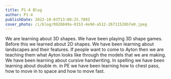```yaml
---
title: P1-4 Blog
author: P1-4
publishDate: 2022-10-03T13:00:25.709Z
cover_photo: /i/blog/9928849a-0153-4e9d-a512-26711520b7e0.jpeg
---
```

We are learning about 3D shapes. We have been playing 3D shape games. Before this we learned about 2D shapes. We have been learning about landscapes and their features. If people want to come to Ayton then we are teaching them what Ayton looks like through the models that we are making. We have been learning about cursive handwriting. In spelling we have been learning about double m. in PE we have been learning how to chest pass, how to move in to space and how to move fast.